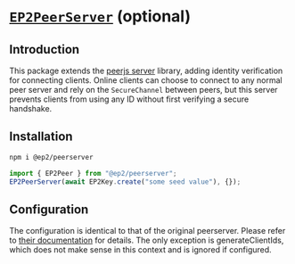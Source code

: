# [`EP2PeerServer`](./packages/peerserver) (optional)

## Introduction

This package extends the [peerjs server](https://github.com/peers/peerjs-server) library, adding identity verification for connecting clients. Online clients can choose to connect to any normal peer server and rely on the `SecureChannel` between peers, but this server prevents clients from using any ID without first verifying a secure handshake.

## Installation

```bash
npm i @ep2/peerserver
```

```typescript
import { EP2Peer } from "@ep2/peerserver";
EP2PeerServer(await EP2Key.create("some seed value"), {});
```

## Configuration

The configuration is identical to that of the original peerserver. Please refer to [their documentation](https://github.com/peers/peerjs-server) for details. The only exception is generateClientIds, which does not make sense in this context and is ignored if configured.
